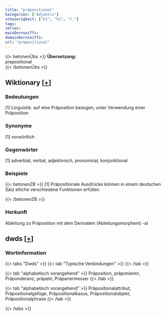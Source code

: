 ```yaml
---
title: "präpositional"
kategorien: ["Adjektiv"]
schwierigkeit: ["k1", "h1", "r_"]
tags:
series:
mainDornseiffs:
domainDornseiffs:
url: "präpositional"
---
```


{{< betonenÜbs >}}
**Übersetzung:**  
prepositional  
{{< /betonenÜbs >}}

## Wiktionary [[+](https://de.wiktionary.org/wiki/präpositional)]

### Bedeutungen
[1] Linguistik: auf eine Präposition bezogen, unter Verwendung einer Präposition  

### Synonyme
[1] vorwörtlich  

### Gegenwörter
[1] adverbial, verbal, adjektivisch, pronominal, konjunktional  

### Beispiele
{{< betonenZB >}}
[1] Präpositionale Ausdrücke können in einem deutschen Satz etliche verschiedene Funktionen erfüllen.  

{{< /betonenZB >}}
### Herkunft
Ableitung zu Präposition mit dem Derivatem (Ableitungsmorphem) -al  



## dwds [[+](https://www.dwds.de/wb/präpositional)]

### Wortinformation
{{< tabs "Dwds" >}}
{{< tab "Typische Verbindungen" >}}
{{< /tab >}}

{{< tab "alphabetisch vorangehend" >}}
Präposition, präponieren, Präponderanz, präpeln, Präpariermesser
{{< /tab >}}

{{< tab "alphabetisch vorangehend" >}}
Präpositionalattribut, Präpositionalgefüge, Präpositionalkasus, Präpositionalobjekt, Präpositionalphrase
{{< /tab >}}

{{< /tabs >}}

